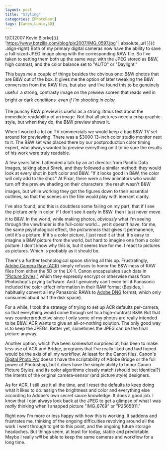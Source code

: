 ```yaml
---
layout: post
title: "Styling"
categories: [PhotoRant]
tags: [Canon,Lumix,3D]
---
```



![(C)2007 Kevin Bjorke]({{ 'https://www.botzilla.com/blog/pix2007/IMG_0597.jpg' | absolute_url }}){: .align-right}
Both of my primary digital cameras now have the ability to save a full-sized JPEG image along with the corresponding RAW file. So I've taken to setting them both up the same way: with the JPEG stored as B&W, high contrast, and the color balance set to "AUTO" or "Daylight."

This buys me a couple of things besides the obvious one: B&W photos that are B&W out of the box. It gives me the option of later tweaking the B&W conversion from the RAW files, but also &#151; and I've found this to be genuinely useful &#151; a strong, contrasty image on the preview screen that reads well in bright or dark conditions &#151; <i>even if I'm shooting in color.</i>

The punchy B&W preview is useful as a strong litmus test about the immediate readability of an image. Not that all pictures need a crisp graphic style, but when they do, the B&W preview shows it.

When I worked a lot on TV commercials we would keep a bad B&W TV set around for previewing. There was a $3000 13-inch color studio monitor next to it. The B&W set was placed there by our postproduction color timing expert, who always wanted to preview everything on it to be sure the results of his work were truly readable.


<!--more-->
A few years later, I attended a talk by an art director from Pacific Data Images, talking about <i>Shrek,</i> and they followed a similar method: they would look at every shot in <i>both</i> color and B&W. "If it looks good in B&W, the color will only add to the shot." At Pixar, there were a few animators who would turn off the preview shading on their characters &#151; the result wasn't B&W images, but while working they got the figures down to their essential outlines, so that the scenes on the film would play with inerrant clarity.

I've also found, and this is doubtless some failing on my part, that if I see the picture <i>only</i> in color &#151; if I don't see it early in B&W &#151; then I just never move it to B&W. In the world, while making photos, <i>obviously</i> what I'm seeing through the viewfinder is the full-color world... yet it doesn't have, for me, the same psychological effect, the <i>pictureness</i> that gives it permanence, until it's a picture. If it's a color picture, I just read it at that. It's easy to imagine a B&W picture from the world, but hard to imagine one from a color picture. I don't know why this is, but it seems true for me. I react to pictures as pictures. Which is probably as it should be.

There's a further technological spoon stirring all this up. Frustratingly, <a href="http://www.adobe.com/products/photoshop/cameraraw.html">Adobe Camera Raw (ACR)</a> simply refuses to honor the B&W-ness of RAW files from either the 5D or the LX-1. Canon encapsulates such data in <a href="http://web.canon.jp/Imaging/picturestyle/index.html">"Picture Styles,"</a> which they expressly encrypt or otherwise mask from Photoshop's prying software. And I genuinely can't even tell if Panasonic included the color effect information in their RAW format (Besides, I habitually convert all my Panasonic RAWs to <a href="http://www.adobe.com/products/dng/">Adobe DNG</a> format, which only consumes about half the disk space).

For a while, I took the strategy of trying to set up ACR defaults per-camera, so that everything would come through set to a high-contrast B&W. But that was counterproductive since I only some of my photos are really intended to be B&W. ACR wants to give an all-or-nothing solution. The only good way is to keep the JPEGs. Better yet, sometimes the JPEG can be the final picture anyway.

Another option, which I've been somewhat surprised at, has been to make less use of ACR and Bridge, programs that I've really liked and had hoped would be the axis of all my workflow. At least for the Canon files. Canon's  <a href="http://photoworkshop.com/canon/dpp2/index.html">Digital Photo Pro</a> doesn't have the scriptability of Adobe Bridge or the full power of Photoshop, but it does have the simple ability to honor Canon Picture Styles, and its color algorithms closely match (should be: identical?) the intents of the original camera-sensor (and picture style) designers.

As for ACR, I still use it all the time, and I reset the defaults to keep doing what it likes to do: assign the brightness and color and everything else according to Adobe's own secret sauce knowledge. It does a good job. I know that I can always look back at the JPEG to get a glimpse of what I was <i>really</i> thinking when I snapped picture "IMG_6769" or "P2565811."

Right now I'm more or less happy with how this is working. It saddens and frustrates me, thinking of the ongoing difficulties revolving around all the work I went through to get to this point, and the ongoing future storage headaches. But things seem, at least for today, stable and predictable. Maybe I really <i>will</i> be able to keep the same cameras and workflow for a long time.

